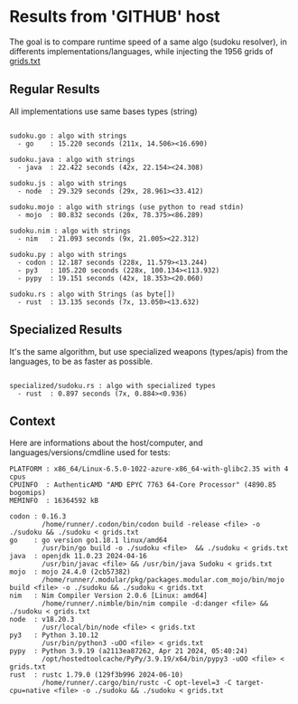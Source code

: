 # Results from 'GITHUB' host

The goal is to compare runtime speed of a same algo (sudoku resolver), in differents implementations/languages, while injecting the 1956 grids of [grids.txt](grids.txt)

## Regular Results

All implementations use same bases types (string)

```

sudoku.go : algo with strings
  - go    : 15.220 seconds (211x, 14.506><16.690)

sudoku.java : algo with strings
  - java  : 22.422 seconds (42x, 22.154><24.308)

sudoku.js : algo with strings
  - node  : 29.329 seconds (29x, 28.961><33.412)

sudoku.mojo : algo with strings (use python to read stdin)
  - mojo  : 80.832 seconds (20x, 78.375><86.289)

sudoku.nim : algo with strings
  - nim   : 21.093 seconds (9x, 21.005><22.312)

sudoku.py : algo with strings
  - codon : 12.187 seconds (228x, 11.579><13.244)
  - py3   : 105.220 seconds (228x, 100.134><113.932)
  - pypy  : 19.151 seconds (42x, 18.353><20.060)

sudoku.rs : algo with Strings (as byte[])
  - rust  : 13.135 seconds (7x, 13.050><13.632)

```

## Specialized Results

It's the same algorithm, but use specialized weapons (types/apis) from the languages, to be as faster as possible.

```

specialized/sudoku.rs : algo with specialized types
  - rust  : 0.897 seconds (7x, 0.884><0.936)

```
## Context

Here are informations about the host/computer, and languages/versions/cmdline used for tests:
```
PLATFORM : x86_64/Linux-6.5.0-1022-azure-x86_64-with-glibc2.35 with 4 cpus
CPUINFO  : AuthenticAMD "AMD EPYC 7763 64-Core Processor" (4890.85 bogomips)
MEMINFO  : 16364592 kB

codon : 0.16.3
        /home/runner/.codon/bin/codon build -release <file> -o ./sudoku && ./sudoku < grids.txt
go    : go version go1.18.1 linux/amd64
        /usr/bin/go build -o ./sudoku <file>  && ./sudoku < grids.txt
java  : openjdk 11.0.23 2024-04-16
        /usr/bin/javac <file> && /usr/bin/java Sudoku < grids.txt
mojo  : mojo 24.4.0 (2cb57382)
        /home/runner/.modular/pkg/packages.modular.com_mojo/bin/mojo build <file> -o ./sudoku && ./sudoku < grids.txt
nim   : Nim Compiler Version 2.0.6 [Linux: amd64]
        /home/runner/.nimble/bin/nim compile -d:danger <file> && ./sudoku < grids.txt
node  : v18.20.3
        /usr/local/bin/node <file> < grids.txt
py3   : Python 3.10.12
        /usr/bin/python3 -uOO <file> < grids.txt
pypy  : Python 3.9.19 (a2113ea87262, Apr 21 2024, 05:40:24)
        /opt/hostedtoolcache/PyPy/3.9.19/x64/bin/pypy3 -uOO <file> < grids.txt
rust  : rustc 1.79.0 (129f3b996 2024-06-10)
        /home/runner/.cargo/bin/rustc -C opt-level=3 -C target-cpu=native <file> -o ./sudoku && ./sudoku < grids.txt

```


